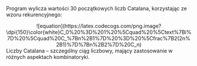 Program wylicza wartości 30 początkowych liczb Catalana, korzystając ze wzoru rekurencyjnego:
<div align="center">
![equation](https://latex.codecogs.com/png.image?\dpi{150}\color{white}C_0%20%3D%201%20%5Cquad%20%5Ctext%7Bi%7D%20%5Cquad%20C_%7Bn%2B1%7D%20%3D%20%5Cfrac%7B2(2n%2B1)%7D%7Bn%2B2%7D%20C_n)
</div>
Liczby Catalana – szczególny ciąg liczbowy, mający zastosowanie w różnych aspektach kombinatoryki.

